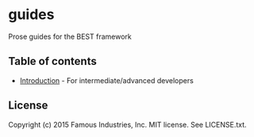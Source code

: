 # guides

Prose guides for the BEST framework

## Table of contents

* [Introduction](introduction.md) - For intermediate/advanced developers

## License

Copyright (c) 2015 Famous Industries, Inc. MIT license. See LICENSE.txt.
